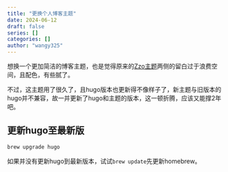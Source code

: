 ```yaml
---
title: "更换个人博客主题"
date: 2024-06-12
draft: false
series: []
categories: []
author: "wangy325"
---
```


想换一个更加简洁的博客主题，也是觉得原来的[Zzo主题](https://github.com/zzossig/hugo-theme-zzo.git)两侧的留白过于浪费空间，且配色，有些腻了。

不过，这主题用了很久了，且hugo版本也更新得不像样子了，新主题与旧版本的hugo并不兼容，故一并更新了hugo和主题的版本，这一顿折腾，应该又能撑2年吧。


## 更新hugo至最新版

``` bash
brew upgrade hugo
```

如果并没有更新hugo到最新版本，试试`brew update`先更新homebrew。
